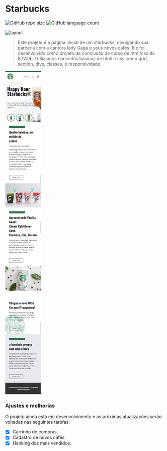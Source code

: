 # Starbucks

![GitHub repo size](https://img.shields.io/github/repo-size/iuricode/README-template?style=for-the-badge)
![GitHub language count](https://img.shields.io/github/languages/count/iuricode/README-template?style=for-the-badge)

<img src="/assets/img/layout-pc.png" alt="layout">

> Este projeto é a pagina inicial de um starbucks, divulgando sua parceria com a cantora lady Gaga e seus novos cafés.
>Ele foi desenvolvido como projeto de conclusão do curso de html/css da B7Web.
>Utilizamos conceitos básicos de html e css como grid, section, divs, classes, e responsividade.

<img src="/assets/img/layout-mobile.png" alt="layout">

### Ajustes e melhorias

O projeto ainda está em desenvolvimento e as próximas atualizações serão voltadas nas seguintes tarefas:

- [x] Carrinho de compras.
- [x] Cadastro de novos cafés.
- [x] Hanking dos mais vendidos.